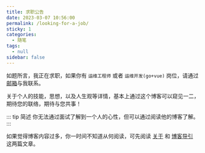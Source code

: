 ```yaml
---
title: 求职公告
date: 2023-03-07 10:56:00
permalink: /looking-for-a-job/
sticky: 1
categories:
  - 随笔
tags:
  - null
sidebar: false
---
```



如题所言，我正在求职，如果你有 `运维工程师` 或者 `运维开发(go+vue)` 岗位，请通过[邮箱](mailto:eryajf@163.com)与我联系。

关于个人的技能，思想，以及人生观等详情，基本上通过这个博客可以窥见一二，期待您的联络，期待与您共事！

::: tip 简述
你无法通过面试了解到一个人的心性，但可以通过阅读他的博客了解。
:::

如果觉得博客内容过多，你一时间不知道从何阅读，可先阅读 [关于](/about/) 和 [博客导引](/comein/) 这两篇文章。